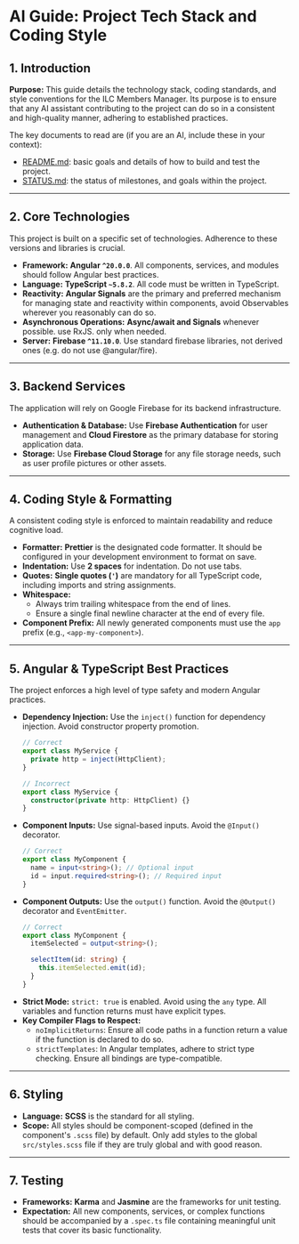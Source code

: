 # AI Guide: Project Tech Stack and Coding Style

## 1. Introduction

**Purpose:** This guide details the technology stack, coding standards, and style conventions for the ILC Members Manager. Its purpose is to ensure that any AI assistant contributing to the project can do so in a consistent and high-quality manner, adhering to established practices.

The key documents to read are (if you are an AI, include these in your context):

 * [README.md](./README.md): basic goals and details of how to build and test
   the project.
 * [STATUS.md](./STATUS.md): the status of milestones, and goals within the
   project.

---

## 2. Core Technologies

This project is built on a specific set of technologies. Adherence to these versions and libraries is crucial.

- **Framework:** **Angular `^20.0.0`**. All components, services, and modules should follow Angular best practices.
- **Language:** **TypeScript `~5.8.2`**. All code must be written in TypeScript.
- **Reactivity:** **Angular Signals** are the primary and preferred mechanism for managing state and reactivity within components, avoid Observables wherever you reasonably can do so.
- **Asynchronous Operations:** **Async/await and Signals** whenever possible. use RxJS. only when needed.
- **Server:** **Firebase `^11.10.0`**. Use standard firebase libraries, not derived ones (e.g. do not use @angular/fire).

---

## 3. Backend Services

The application will rely on Google Firebase for its backend infrastructure.

- **Authentication & Database:** Use **Firebase Authentication** for user management and **Cloud Firestore** as the primary database for storing application data.
- **Storage:** Use **Firebase Cloud Storage** for any file storage needs, such as user profile pictures or other assets.

---

## 4. Coding Style & Formatting

A consistent coding style is enforced to maintain readability and reduce cognitive load.

- **Formatter:** **Prettier** is the designated code formatter. It should be configured in your development environment to format on save.
- **Indentation:** Use **2 spaces** for indentation. Do not use tabs.
- **Quotes:** **Single quotes (`'`)** are mandatory for all TypeScript code, including imports and string assignments.
- **Whitespace:**
    - Always trim trailing whitespace from the end of lines.
    - Ensure a single final newline character at the end of every file.
- **Component Prefix:** All newly generated components must use the `app` prefix (e.g., `<app-my-component>`).

---

## 5. Angular & TypeScript Best Practices

The project enforces a high level of type safety and modern Angular practices.

- **Dependency Injection:** Use the `inject()` function for dependency injection. Avoid constructor property promotion.
  ```typescript
  // Correct
  export class MyService {
    private http = inject(HttpClient);
  }

  // Incorrect
  export class MyService {
    constructor(private http: HttpClient) {}
  }
  ```
- **Component Inputs:** Use signal-based inputs. Avoid the `@Input()` decorator.
  ```typescript
  // Correct
  export class MyComponent {
    name = input<string>(); // Optional input
    id = input.required<string>(); // Required input
  }
  ```
- **Component Outputs:** Use the `output()` function. Avoid the `@Output()` decorator and `EventEmitter`.
  ```typescript
  // Correct
  export class MyComponent {
    itemSelected = output<string>();

    selectItem(id: string) {
      this.itemSelected.emit(id);
    }
  }
  ```
- **Strict Mode:** `strict: true` is enabled. Avoid using the `any` type. All variables and function returns must have explicit types.
- **Key Compiler Flags to Respect:**
    - `noImplicitReturns`: Ensure all code paths in a function return a value if the function is declared to do so.
    - `strictTemplates`: In Angular templates, adhere to strict type checking. Ensure all bindings are type-compatible.

---

## 6. Styling

- **Language:** **SCSS** is the standard for all styling.
- **Scope:** All styles should be component-scoped (defined in the component's `.scss` file) by default. Only add styles to the global `src/styles.scss` file if they are truly global and with good reason.

---

## 7. Testing

- **Frameworks:** **Karma** and **Jasmine** are the frameworks for unit testing.
- **Expectation:** All new components, services, or complex functions should be accompanied by a `.spec.ts` file containing meaningful unit tests that cover its basic functionality.